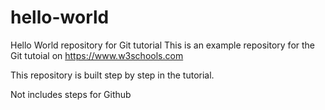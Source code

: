 # hello-world
Hello World repository for Git tutorial
This is an example repository for the Git tutoial on https://www.w3schools.com

This repository is built step by step in the tutorial.

Not includes steps for Github
